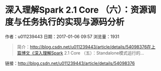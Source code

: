 # 深入理解Spark 2.1 Core （六）：资源调度与任务执行的实现与源码分析
作者：u011239443
日期：2017-01-06 09:57
浏览量：1931
> 简介：http://blog.csdn.net/u011239443/article/details/54098376在上篇博文《深入理解Spark 2.1 Core （五）：Standalone模式运行的...

 链接：http://blog.csdn.net/u011239443/article/details/54098376
